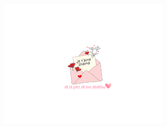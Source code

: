 ![lettre](https://github.com/AbdelTheGoat/PHOTO/blob/main/3643C32E-BAA7-4AC5-91C9-94B7AA443EBD.png?raw=true)

